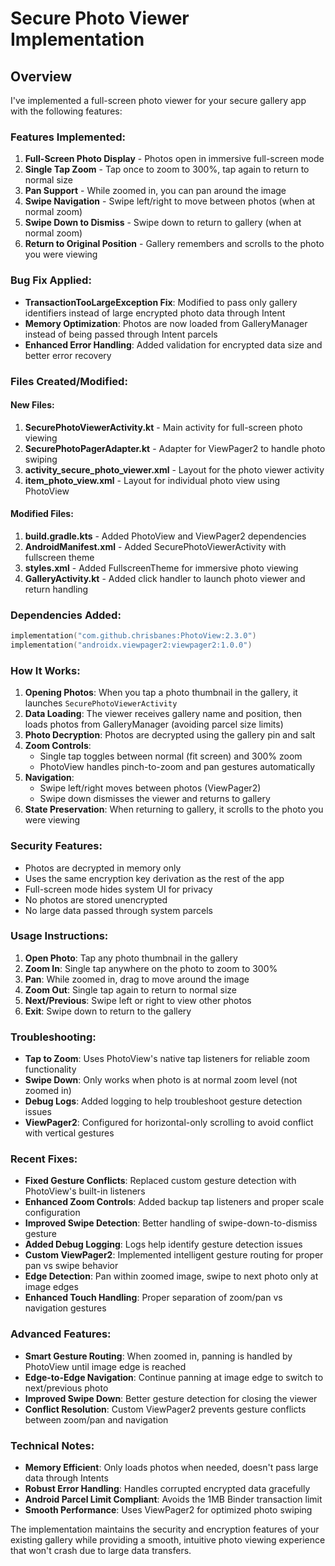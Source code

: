# Secure Photo Viewer Implementation

## Overview
I've implemented a full-screen photo viewer for your secure gallery app with the following features:

### Features Implemented:
1. **Full-Screen Photo Display** - Photos open in immersive full-screen mode
2. **Single Tap Zoom** - Tap once to zoom to 300%, tap again to return to normal size
3. **Pan Support** - While zoomed in, you can pan around the image
4. **Swipe Navigation** - Swipe left/right to move between photos (when at normal zoom)
5. **Swipe Down to Dismiss** - Swipe down to return to gallery (when at normal zoom)
6. **Return to Original Position** - Gallery remembers and scrolls to the photo you were viewing

### Bug Fix Applied:
- **TransactionTooLargeException Fix**: Modified to pass only gallery identifiers instead of large encrypted photo data through Intent
- **Memory Optimization**: Photos are now loaded from GalleryManager instead of being passed through Intent parcels
- **Enhanced Error Handling**: Added validation for encrypted data size and better error recovery

### Files Created/Modified:

#### New Files:
1. **SecurePhotoViewerActivity.kt** - Main activity for full-screen photo viewing
2. **SecurePhotoPagerAdapter.kt** - Adapter for ViewPager2 to handle photo swiping
3. **activity_secure_photo_viewer.xml** - Layout for the photo viewer activity
4. **item_photo_view.xml** - Layout for individual photo view using PhotoView

#### Modified Files:
1. **build.gradle.kts** - Added PhotoView and ViewPager2 dependencies
2. **AndroidManifest.xml** - Added SecurePhotoViewerActivity with fullscreen theme
3. **styles.xml** - Added FullscreenTheme for immersive photo viewing
4. **GalleryActivity.kt** - Added click handler to launch photo viewer and return handling

### Dependencies Added:
```kotlin
implementation("com.github.chrisbanes:PhotoView:2.3.0")
implementation("androidx.viewpager2:viewpager2:1.0.0")
```

### How It Works:

1. **Opening Photos**: When you tap a photo thumbnail in the gallery, it launches `SecurePhotoViewerActivity`
2. **Data Loading**: The viewer receives gallery name and position, then loads photos from GalleryManager (avoiding parcel size limits)
3. **Photo Decryption**: Photos are decrypted using the gallery pin and salt
4. **Zoom Controls**: 
   - Single tap toggles between normal (fit screen) and 300% zoom
   - PhotoView handles pinch-to-zoom and pan gestures automatically
5. **Navigation**:
   - Swipe left/right moves between photos (ViewPager2)
   - Swipe down dismisses the viewer and returns to gallery
6. **State Preservation**: When returning to gallery, it scrolls to the photo you were viewing

### Security Features:
- Photos are decrypted in memory only
- Uses the same encryption key derivation as the rest of the app
- Full-screen mode hides system UI for privacy
- No photos are stored unencrypted
- No large data passed through system parcels

### Usage Instructions:
1. **Open Photo**: Tap any photo thumbnail in the gallery
2. **Zoom In**: Single tap anywhere on the photo to zoom to 300%
3. **Pan**: While zoomed in, drag to move around the image
4. **Zoom Out**: Single tap again to return to normal size
5. **Next/Previous**: Swipe left or right to view other photos
6. **Exit**: Swipe down to return to the gallery

### Troubleshooting:
- **Tap to Zoom**: Uses PhotoView's native tap listeners for reliable zoom functionality
- **Swipe Down**: Only works when photo is at normal zoom level (not zoomed in)
- **Debug Logs**: Added logging to help troubleshoot gesture detection issues
- **ViewPager2**: Configured for horizontal-only scrolling to avoid conflict with vertical gestures

### Recent Fixes:
- **Fixed Gesture Conflicts**: Replaced custom gesture detection with PhotoView's built-in listeners
- **Enhanced Zoom Controls**: Added backup tap listeners and proper scale configuration
- **Improved Swipe Detection**: Better handling of swipe-down-to-dismiss gesture
- **Added Debug Logging**: Logs help identify gesture detection issues
- **Custom ViewPager2**: Implemented intelligent gesture routing for proper pan vs swipe behavior
- **Edge Detection**: Pan within zoomed image, swipe to next photo only at image edges
- **Enhanced Touch Handling**: Proper separation of zoom/pan vs navigation gestures

### Advanced Features:
- **Smart Gesture Routing**: When zoomed in, panning is handled by PhotoView until image edge is reached
- **Edge-to-Edge Navigation**: Continue panning at image edge to switch to next/previous photo
- **Improved Swipe Down**: Better gesture detection for closing the viewer
- **Conflict Resolution**: Custom ViewPager2 prevents gesture conflicts between zoom/pan and navigation

### Technical Notes:
- **Memory Efficient**: Only loads photos when needed, doesn't pass large data through Intents
- **Robust Error Handling**: Handles corrupted encrypted data gracefully
- **Android Parcel Limit Compliant**: Avoids the 1MB Binder transaction limit
- **Smooth Performance**: Uses ViewPager2 for optimized photo swiping

The implementation maintains the security and encryption features of your existing gallery while providing a smooth, intuitive photo viewing experience that won't crash due to large data transfers.
